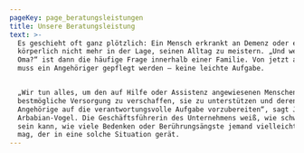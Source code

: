 ```yaml
---
pageKey: page_beratungsleistungen
title: Unsere Beratungsleistung
text: >-
  Es geschieht oft ganz plötzlich: Ein Mensch erkrankt an Demenz oder er ist
  körperlich nicht mehr in der Lage, seinen Alltag zu meistern. „Und wer pflegt
  Oma?“ ist dann die häufige Frage innerhalb einer Familie. Von jetzt auf gleich
  muss ein Angehöriger gepflegt werden – keine leichte Aufgabe.


  „Wir tun alles, um den auf Hilfe oder Assistenz angewiesenen Menschen die
  bestmögliche Versorgung zu verschaffen, sie zu unterstützen und deren
  Angehörige auf die verantwortungsvolle Aufgabe vorzubereiten“, sagt Jasmin
  Arbabian-Vogel. Die Geschäftsführerin des Unternehmens weiß, wie schwer es
  sein kann, wie viele Bedenken oder Berührungsängste jemand vielleicht haben
  mag, der in eine solche Situation gerät.
---
```



